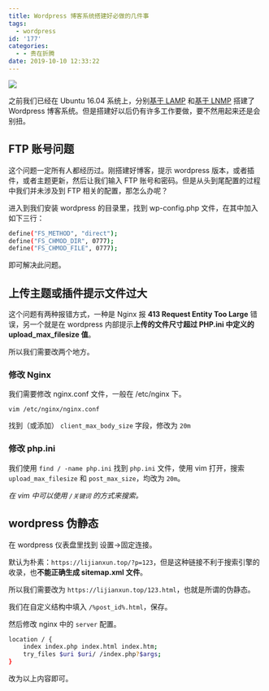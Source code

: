 ```yaml
---
title: Wordpress 博客系统搭建好必做的几件事
tags:
  - wordpress
id: '177'
categories:
  - - 贵在折腾
date: 2019-10-10 12:33:22
---
```


![](https://cdn.pixabay.com/photo/2014/02/13/07/28/wordpress-265132__480.jpg)

之前我们已经在 Ubuntu 16.04 系统上，分别[基于 LAMP](https://lijianxun.top/117.html) 和[基于 LNMP](https://lijianxun.top/34.html) 搭建了 Wordpress 博客系统。但是搭建好以后仍有许多工作要做，要不然用起来还是会别扭。
<!-- more -->
## FTP 账号问题

这个问题一定所有人都经历过。刚搭建好博客，提示 wordpress 版本，或者插件，或者主题更新，然后让我们输入 FTP 账号和密码。但是从头到尾配置的过程中我们并未涉及到 FTP 相关的配置，那怎么办呢？

进入到我们安装 wordpress 的目录里，找到 wp-config.php 文件，在其中加入如下三行：

```bash
define("FS_METHOD", "direct");
define("FS_CHMOD_DIR", 0777);
define("FS_CHMOD_FILE", 0777);
```

即可解决此问题。

## 上传主题或插件提示文件过大

这个问题有两种报错方式，一种是 Nginx 报 **413 Request Entity Too Large** 错误，另一个就是在 wordpress 内部提示**上传的文件尺寸超过 PHP.ini 中定义的 upload\_max\_filesize 值**。

所以我们需要改两个地方。

### 修改 Nginx

我们需要修改 nginx.conf 文件，一般在 /etc/nginx 下。

`vim /etc/nginx/nginx.conf`

找到（或添加） `client_max_body_size` 字段，修改为 `20m`

### 修改 php.ini

我们使用 `find / -name php.ini` 找到 `php.ini` 文件，使用 vim 打开，搜索 `upload_max_filesize` 和 `post_max_size`，均改为 `20m`。

_在 vim 中可以使用 `/关键词` 的方式来搜索。_

## wordpress 伪静态

在 wordpress 仪表盘里找到 设置->固定连接。

默认为朴素：`https://lijianxun.top/?p=123`，但是这种链接不利于搜索引擎的收录，也**不能正确生成 sitemap.xml 文件**。

所以我们需要改为 `https://lijianxun.top/123.html`，也就是所谓的伪静态。

我们在自定义结构中填入 `/%post_id%.html`，保存。

然后修改 nginx 中的 `server` 配置。

```bash
location / {
    index index.php index.html index.htm;
    try_files $uri $uri/ /index.php?$args;
}
```

改为以上内容即可。